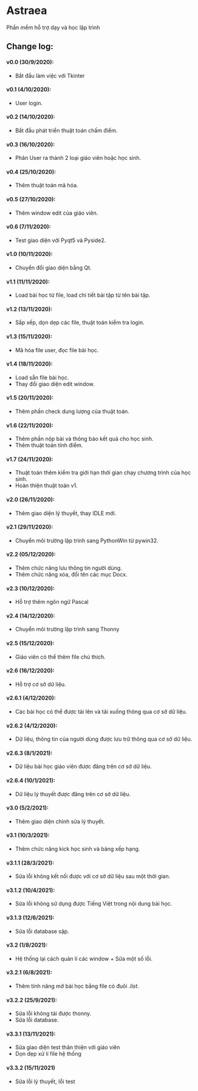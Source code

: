 # Astraea
Phần mềm hỗ trợ dạy và học lập trình

## Change log:
#### v0.0 (30/9/2020): 
+ Bắt đầu làm việc với Tkinter
#### v0.1 (4/10/2020): 
+ User login.
#### v0.2 (14/10/2020): 
+ Bắt đầu phát triển thuật toán chấm điểm.
#### v0.3 (16/10/2020): 
+ Phân User ra thành 2 loại giáo viên hoặc học sinh.
#### v0.4 (25/10/2020): 
+ Thêm thuật toán mã hóa.
#### v0.5 (27/10/2020): 
+ Thêm window edit của giáo viên.
#### v0.6 (7/11/2020): 
+ Test giao diện với Pyqt5 và Pyside2.
#### v1.0 (10/11/2020): 
+ Chuyển đổi giao diện bằng Qt.
#### v1.1 (11/11/2020): 
+ Load bài học từ file, load chi tiết bài tập từ tên bài tập.
#### v1.2 (13/11/2020): 
+ Sắp xếp, dọn dẹp các file, thuật toán kiểm tra login.
#### v1.3 (15/11/2020): 
+ Mã hóa file user, đọc file bài học.
#### v1.4 (18/11/2020):
+ Load sẵn file bài học.
+ Thay đổi giao diện edit window.
#### v1.5 (20/11/2020): 
+ Thêm phần check dung lượng của thuật toán.
#### v1.6 (22/11/2020):
+ Thêm phần nộp bài và thông báo kết quả cho học sinh.
+ Thêm thuật toán tính điểm.
#### v1.7 (24/11/2020):
+ Thuật toán thêm kiểm tra giới hạn thời gian chạy chương trình của học sinh.
+ Hoàn thiện thuật toán v1.
#### v2.0 (26/11/2020): 
+ Thêm giao diện lý thuyết, thay IDLE mới.
#### v2.1 (29/11/2020): 
+ Chuyển môi trường lập trình sang PythonWin từ pywin32.
#### v2.2 (05/12/2020):
+ Thêm chức năng lưu thông tin người dùng.
+ Thêm chức năng xóa, đổi tên các mục Docx.
#### v2.3 (10/12/2020): 
+ Hỗ trợ thêm ngôn ngữ Pascal
#### v2.4 (14/12/2020): 
+ Chuyển môi trường lập trình sang Thonny
#### v2.5 (15/12/2020): 
+ Giáo viên có thể thêm file chú thích.
#### v2.6 (16/12/2020): 
+ Hỗ trợ cơ sở dữ liệu.
#### v2.6.1 (4/12/2020): 
+ Các bài học có thể được tải lên và tải xuống thông qua cơ sở dữ liệu.
#### v2.6.2 (4/12/2020): 
+ Dữ liệu, thông tin của người dùng được lưu trữ thông qua cơ sở dữ liệu.
#### v2.6.3 (8/1/2021):
+ Dữ liệu bài học giáo viên được đăng trên cơ sở dữ liệu.
#### v2.6.4 (10/1/2021):
+ Dữ liệu lý thuyết được đăng trên cơ sở dữ liệu.
#### v3.0 (5/2/2021):
+ Thêm giao diện chỉnh sửa lý thuyết.
#### v3.1 (10/3/2021):
+ Thêm chức năng kick học sinh và bảng xếp hạng.
#### v3.1.1 (28/3/2021):
+ Sửa lỗi không kết nối được với cơ sở dữ liệu sau một thời gian.
#### v3.1.2 (10/4/2021):
+ Sửa lỗi không sử dụng được Tiếng Việt trong nội dung bài học.
#### v3.1.3 (12/6/2021):
+ Sửa lỗi database sập.
#### v3.2 (1/8/2021):
+ Hệ thống lại cách quản lí các window + Sửa một số lỗi.
#### v3.2.1 (6/8/2021):
+ Thêm tính năng mở bài học bằng file có đuôi *.list*.
#### v3.2.2 (25/9/2021):
+ Sửa lỗi không tải được thonny.
+ Sửa lỗi database.
#### v3.3.1 (13/11/2021):
+ Sửa giao diện test thân thiện với giáo viên
+ Dọn dẹp xử lí file hệ thống
#### v3.3.2 (15/11/2021)
+ Sửa lỗi lý thuyết, lỗi test